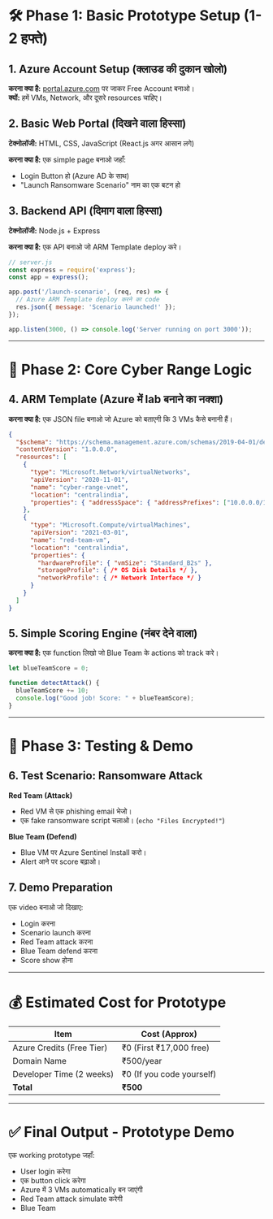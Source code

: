 # 🛠️ Phase 1: Basic Prototype Setup (1-2 हफ्ते)

## 1. Azure Account Setup (क्लाउड की दुकान खोलो)
**करना क्या है:** [portal.azure.com](https://portal.azure.com) पर जाकर Free Account बनाओ।  
**क्यों:** हमें VMs, Network, और दूसरे resources चाहिए।

## 2. Basic Web Portal (दिखने वाला हिस्सा)
**टेक्नोलॉजी:** HTML, CSS, JavaScript (React.js अगर आसान लगे)

**करना क्या है:** एक simple page बनाओ जहाँ:
- Login Button हो (Azure AD के साथ)
- "Launch Ransomware Scenario" नाम का एक बटन हो

## 3. Backend API (दिमाग वाला हिस्सा)
**टेक्नोलॉजी:** Node.js + Express

**करना क्या है:** एक API बनाओ जो ARM Template deploy करे।

```javascript
// server.js
const express = require('express');
const app = express();

app.post('/launch-scenario', (req, res) => {
  // Azure ARM Template deploy करने का code
  res.json({ message: 'Scenario launched!' });
});

app.listen(3000, () => console.log('Server running on port 3000'));
```

---

# 🚀 Phase 2: Core Cyber Range Logic

## 4. ARM Template (Azure में lab बनाने का नक्शा)
**करना क्या है:** एक JSON file बनाओ जो Azure को बताएगी कि 3 VMs कैसे बनानी हैं।

```json
{
  "$schema": "https://schema.management.azure.com/schemas/2019-04-01/deploymentTemplate.json#",
  "contentVersion": "1.0.0.0",
  "resources": [
    {
      "type": "Microsoft.Network/virtualNetworks",
      "apiVersion": "2020-11-01",
      "name": "cyber-range-vnet",
      "location": "centralindia",
      "properties": { "addressSpace": { "addressPrefixes": ["10.0.0.0/16"] } }
    },
    {
      "type": "Microsoft.Compute/virtualMachines",
      "apiVersion": "2021-03-01",
      "name": "red-team-vm",
      "location": "centralindia",
      "properties": {
        "hardwareProfile": { "vmSize": "Standard_B2s" },
        "storageProfile": { /* OS Disk Details */ },
        "networkProfile": { /* Network Interface */ }
      }
    }
  ]
}
```

## 5. Simple Scoring Engine (नंबर देने वाला)
**करना क्या है:** एक function लिखो जो Blue Team के actions को track करे।

```javascript
let blueTeamScore = 0;

function detectAttack() {
  blueTeamScore += 10;
  console.log("Good job! Score: " + blueTeamScore);
}
```

---

# 🧪 Phase 3: Testing & Demo

## 6. Test Scenario: Ransomware Attack

**Red Team (Attack)**
- Red VM से एक phishing email भेजो।
- एक fake ransomware script चलाओ। (`echo "Files Encrypted!"`)

**Blue Team (Defend)**
- Blue VM पर Azure Sentinel Install करो।
- Alert आने पर score बढ़ाओ।

## 7. Demo Preparation
एक video बनाओ जो दिखाए:
- Login करना
- Scenario launch करना
- Red Team attack करना
- Blue Team defend करना
- Score show होना

---

# 💰 Estimated Cost for Prototype

| Item                      | Cost (Approx)           |
|---------------------------|-------------------------|
| Azure Credits (Free Tier) | ₹0 (First ₹17,000 free) |
| Domain Name               | ₹500/year               |
| Developer Time (2 weeks)  | ₹0 (If you code yourself)|
| **Total**                 | **₹500**                |

---

# ✅ Final Output - Prototype Demo

एक working prototype जहाँ:
- User login करेगा
- एक button click करेगा
- Azure में 3 VMs automatically बन जाएंगी
- Red Team attack simulate करेगी
- Blue Team